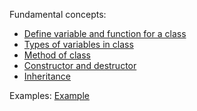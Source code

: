 Fundamental concepts:
* [Define variable and function for a class](Fundamental%20concepts.md#define-variable-and-function-for-a-class)
* [Types of variables in class](Fundamental%20concepts.md#types-of-variables-in-class)
* [Method of class](Method%20of%20class.md)
* [Constructor and destructor](https://github.com/TranPhucVinh/Cplusplus/blob/master/Introduction/OOP/Constructor%20and%20Destructor.md)
* [Inheritance](https://github.com/TranPhucVinh/Cplusplus/blob/master/Introduction/OOP/Inheritance.md)

Examples: [Example](Example)

